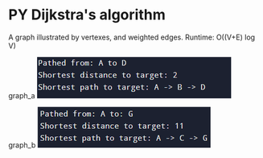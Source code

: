 # PY Dijkstra's algorithm

A graph illustrated by vertexes, and weighted edges.
Runtime: O((V+E) log V)

graph_a
![Graph A](graph_a.PNG)


graph_b
![Graph B](graph_b.PNG)
